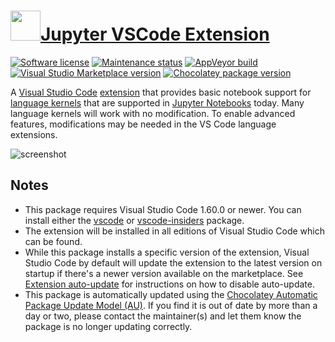 # [<img src="https://cdn.jsdelivr.net/gh/dgalbraith/chocolatey-packages@0fe70bbd7b56bf474007df2012f64bcecc623d0a/icons/vscode-jupyter.png" width="48" height="48" />Jupyter VSCode Extension](https://chocolatey.org/packages/vscode-jupyter)

[![Software license](https://img.shields.io/badge/license-Proprietary-lightgrey)](https://marketplace.visualstudio.com/items/ms-toolsai.jupyter/license)
[![Maintenance status](https://img.shields.io/badge/maintained%3F-yes-green.svg)](https://github.com/dgalbraith/chocolatey-packages/graphs/commit-activity)
[![AppVeyor build](https://img.shields.io/appveyor/ci/dgalbraith/chocolatey-packages)](https://ci.appveyor.com/project/dgalbraith/chocolatey-packages)
[![Visual Studio Marketplace version](https://img.shields.io/visual-studio-marketplace/v/ms-toolsai.jupyter?label=Marketplace)](https://marketplace.visualstudio.com/items?itemName=ms-toolsai.jupyter)
[![Chocolatey package version](https://img.shields.io/chocolatey/v/vscode-jupyter?label=Chocolatey)](https://chocolatey.org/packages/vscode-jupyter)

A [Visual Studio Code](https://code.visualstudio.com/) [extension](https://marketplace.visualstudio.com/items?itemName=ms-toolsai.jupyter)
that provides basic notebook support for [language kernels](https://github.com/jupyter/jupyter/wiki/Jupyter-kernels) that are supported in
[Jupyter Notebooks](https://jupyter.org/) today.  Many language kernels will work with no modification.  To enable advanced features,
modifications may be needed in the VS Code language extensions.

![screenshot](https://cdn.jsdelivr.net/gh/dgalbraith/chocolatey-packages@0fe70bbd7b56bf474007df2012f64bcecc623d0a/automatic/vscode-jupyter/screenshot.png)

## Notes

* This package requires Visual Studio Code 1.60.0 or newer.
  You can install either the [vscode](https://chocolatey.org/packages/vscode) or [vscode-insiders](https://chocolatey.org/packages/vscode-insiders) package.
* The extension will be installed in all editions of Visual Studio Code which can be found.
* While this package installs a specific version of the extension, Visual Studio Code by default will update the extension to the latest version on startup if there's a newer version available on the marketplace.
  See [Extension auto-update](https://code.visualstudio.com/docs/editor/extension-gallery#_extension-autoupdate) for instructions on how to disable auto-update.
* This package is automatically updated using the [Chocolatey Automatic Package Update Model (AU)](https://github.com/majkinetor/au/blob/master/README.md).
  If you find it is out of date by more than a day or two, please contact the maintainer(s) and let them know the package is no longer updating correctly.
